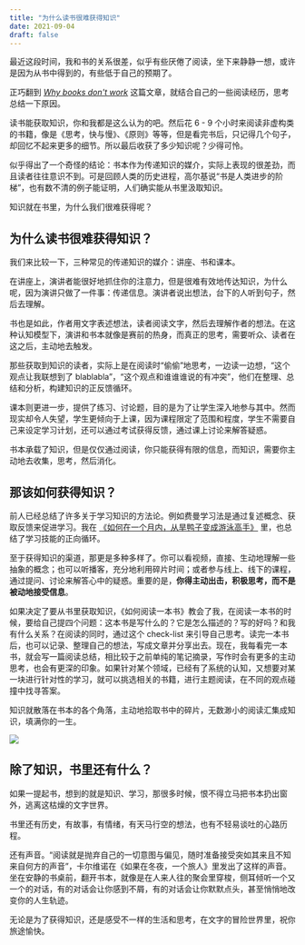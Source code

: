 ```yaml
---
title: "为什么读书很难获得知识"
date: 2021-09-04
draft: false
---
```


最近这段时间，我和书的关系很差，似乎有些厌倦了阅读，坐下来静静一想，或许是因为从书中得到的，有些低于自己的预期了。

正巧翻到 [*Why books don't work*](https://andymatuschak.org/books/) 这篇文章，就结合自己的一些阅读经历，思考总结一下原因。

读书能获取知识，你和我都是这么认为的吧。然后花 6 - 9 个小时来阅读非虚构类的书籍，像是《思考，快与慢》、《原则》等等，但是看完书后，只记得几个句子，却回忆不起来更多的细节。所以最后收获了多少知识呢？少得可怜。

似乎得出了一个奇怪的结论：书本作为传递知识的媒介，实际上表现的很差劲，而且读者往往意识不到。可是回顾人类的历史进程，高尔基说“书是人类进步的阶梯”，也有数不清的例子能证明，人们确实能从书里汲取知识。

知识就在书里，为什么我们很难获得呢？

## 为什么读书很难获得知识？

我们来比较一下，三种常见的传递知识的媒介：讲座、书和课本。

在讲座上，演讲者能很好地抓住你的注意力，但是很难有效地传达知识，为什么呢，因为演讲只做了一件事：传递信息。演讲者说出想法，台下的人听到句子，然后去理解。

书也是如此，作者用文字表述想法，读者阅读文字，然后去理解作者的想法。在这种认知模型下，演讲和书本就像是赛前的热身，而真正的思考，需要听众、读者在这之后，主动地去触发。

那些获取到知识的读者，实际上是在阅读时“偷偷”地思考，一边读一边想，“这个观点让我联想到了 blablabla”，“这个观点和谁谁谁说的有冲突”，他们在整理、总结和分析，构建知识的正反馈循环。

课本则更进一步，提供了练习、讨论题，目的是为了让学生深入地参与其中。然而现实却令人失望，学生更倾向于上课，因为课程限定了范围和程度，学生不需要自己来设定学习计划，还可以通过考试获得反馈，通过课上讨论来解答疑惑。

书本承载了知识，但是仅仅通过阅读，你只能获得有限的信息，而知识，需要你主动地去收集，思考，然后消化。

## 那该如何获得知识？

前人已经总结了许多关于学习知识的方法论。例如费曼学习法是通过复述概念、获取反馈来促进学习。我在 [《如何在一个月内，从旱鸭子变成游泳高手》](https://postcard.lilpilot.co/posts/%E8%80%81%E9%B2%81%E5%AD%A6%E6%B8%B8%E6%B3%B3/) 里，也总结了学习技能的正向循环。

至于获得知识的渠道，那更是多种多样了。你可以看视频，直接、生动地理解一些抽象的概念；也可以听播客，充分地利用碎片时间；或者参与线上、线下的课程，通过提问、讨论来解答心中的疑惑。重要的是，**你得主动出击，积极思考，而不是被动地接受信息**。

如果决定了要从书里获取知识，《如何阅读一本书》教会了我，在阅读一本书的时候，要给自己提四个问题：这本书是写什么的？它是怎么描述的？写的好吗？和我有什么关系？在阅读的同时，通过这个 check-list 来引导自己思考。读完一本书后，也可以记录、整理自己的想法，写成文章并分享出去。现在，我每看完一本书，就会写一篇阅读总结，相比较于之前单纯的笔记摘录，写作时会有更多的主动思考，也会有更深的印象。如果针对某个领域，已经有了系统的认知，又想要对某一块进行针对性的学习，就可以挑选相关的书籍，进行主题阅读，在不同的观点碰撞中找寻答案。

知识就散落在书本的各个角落，主动地拾取书中的碎片，无数渺小的阅读汇集成知识，填满你的一生。

![](https://img.gejiba.com/images/9ded86397b9656ab354f4abfd16b63c8.jpg)

## 除了知识，书里还有什么？

如果一提起书，想到的就是知识、学习，那很多时候，恨不得立马把书本扔出窗外，逃离这枯燥的文字世界。

书里还有历史，有故事，有情绪，有天马行空的想法，也有不轻易谈吐的心路历程。

还有声音。“阅读就是抛弃自己的一切意图与偏见，随时准备接受突如其来且不知来自何方的声音”，卡尔维诺在《如果在冬夜，一个旅人》里发出了这样的声音。坐在安静的书桌前，翻开书本，就像是在人来人往的聚会里穿梭，侧耳倾听一个又一个的对话，有的对话会让你感到不屑，有的对话会让你默默点头，甚至悄悄地改变你的人生轨迹。

无论是为了获得知识，还是感受不一样的生活和思考，在文字的冒险世界里，祝你旅途愉快。
